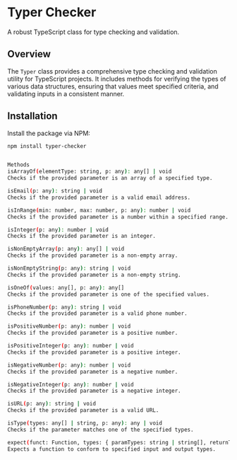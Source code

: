 # Typer Checker

A robust TypeScript class for type checking and validation.

## Overview

The `Typer` class provides a comprehensive type checking and validation utility for TypeScript projects. It includes methods for verifying the types of various data structures, ensuring that values meet specified criteria, and validating inputs in a consistent manner.

## Installation

Install the package via NPM:

```bash
npm install typer-checker


Methods
isArrayOf(elementType: string, p: any): any[] | void
Checks if the provided parameter is an array of a specified type.

isEmail(p: any): string | void
Checks if the provided parameter is a valid email address.

isInRange(min: number, max: number, p: any): number | void
Checks if the provided parameter is a number within a specified range.

isInteger(p: any): number | void
Checks if the provided parameter is an integer.

isNonEmptyArray(p: any): any[] | void
Checks if the provided parameter is a non-empty array.

isNonEmptyString(p: any): string | void
Checks if the provided parameter is a non-empty string.

isOneOf(values: any[], p: any): any[]
Checks if the provided parameter is one of the specified values.

isPhoneNumber(p: any): string | void
Checks if the provided parameter is a valid phone number.

isPositiveNumber(p: any): number | void
Checks if the provided parameter is a positive number.

isPositiveInteger(p: any): number | void
Checks if the provided parameter is a positive integer.

isNegativeNumber(p: any): number | void
Checks if the provided parameter is a negative number.

isNegativeInteger(p: any): number | void
Checks if the provided parameter is a negative integer.

isURL(p: any): string | void
Checks if the provided parameter is a valid URL.

isType(types: any[] | string, p: any): any | void
Checks if the parameter matches one of the specified types.

expect(funct: Function, types: { paramTypes: string | string[], returnType: string | string[] }): Function
Expects a function to conform to specified input and output types.